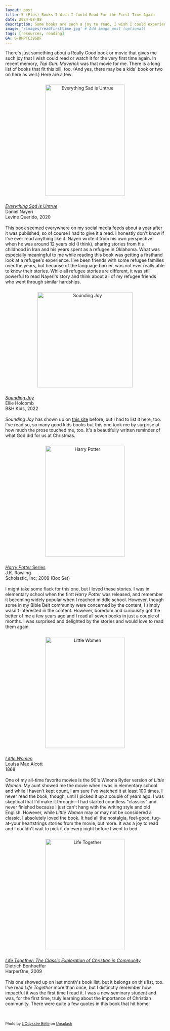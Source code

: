 ```yaml
---
layout: post
title: 5 (Plus) Books I Wish I Could Read For the First Time Again
date: 2024-08-08
description: Some books are such a joy to read, I wish I could experience reading them for the first time all over again.
image: '/images/readfirsttime.jpg' # Add image post (optional)
tags: [resources, reading]
GA: G-DHPTC39GDF
---
```

There's just something about a Really Good book or movie that gives me such joy that I wish could read or watch it for the very first time again. In recent memory, *Top Gun: Maverick* was that movie for me. There is a long list of books that fit this bill, too. (And yes, there may be a kids' book or two on here as well.) Here are a few: 

<p align="center">
<a href="https://amzn.to/3yqBa6V" target="blank"><img src="meredithcook.github.io/images/everythingsad.jpg" alt="Everything Sad is Untrue" style="width:250px;height:350px;padding:10px" align="center"></a><p>
  <a href= "https://amzn.to/3yqBa6V" target= "blank"><i>Everything Sad is Untrue</i></a>
  <br>Daniel Nayeri
  <br>Levine Querido, 2020
  <br>
  <br>This book seemed everywhere on my social media feeds about a year after it was published, so of course I had to give it a read. I honestly don't know if I've ever read anything like it. Nayeri wrote it from his own perspective when he was around 12 years old (I think), sharing stories from his childhood in Iran and his years spent as a refugee in Oklahoma. What was especially meaningful to me while reading this book was getting a firsthand look at a refugee's experience. I've been friends with some refugee families over the years, but because of the language barrier, was not ever really able to know their stories. While all refugee stories are different, it was still powerful to read Nayeri's story and think about all of my refugee friends who went through similar hardships. 
</p>

<p align="center">
<a href="https://amzn.to/4fAEwoB" target="blank"><img src="meredithcook.github.io/images/soundingjoy.jpg" alt="Sounding Joy" style="width:300px;height:300px;padding:10px" align="center"></a><p>
  <a href= "https://amzn.to/4fAEwoB" target= "blank"><i>Sounding Joy</i></a>
  <br>Ellie Holcomb
  <br>B&H Kids, 2022
  <br>
  <br><i>Sounding Joy</i> has shown up on <a href= "https://www.meredithcook.net/favorite-board-books">this site</a> before, but I had to list it here, too. I've read so, so many good kids books but this one took me by surprise at how much the prose touched me, too. It's a beautifully written reminder of what God did for us at Christmas.
</p>

<p align="center">
<a href="https://amzn.to/3MgcEIR" target="blank"><img src="meredithcook.github.io/images/azkaban.jpg" alt="Harry Potter" style="width:250px;height:350px;padding:10px" align="center"></a><p>
  <a href= "https://amzn.to/3MgcEIR" target= "blank"><i>Harry Potter</i> Series</a>
  <br>J.K. Rowling
  <br>Scholastic, Inc; 2009 (Box Set)
  <br>
  <br>I might take some flack for this one, but I loved these stories. I was in elementary school when the first <i>Harry Potter</i> was released, and remember it becoming widely popular when I reached middle school. However, though some in my Bible Belt community were concerned by the content, I simply wasn't interested in the content. However, boredom and curiousity got the better of me a few years ago and I read all seven books in just a couple of months. I was surprised and delighted by the stories and would love to read them again. 
</p>

<p align="center">
<a href="https://amzn.to/3SX7t42" target="blank"><img src="meredithcook.github.io/images/littlewomen.jpg" alt="Little Women" style="width:250px;height:350px;padding:10px" align="center"></a><p>
  <a href= "https://amzn.to/3SX7t42" target= "blank"><i>Little Women</i></a>
  <br>Louisa Mae Alcott
  <br>1868
  <br>
  <br>One of my all-time favorite movies is the 90's Winona Ryder version of <i>Little Women</i>. My aunt showed me the movie when I was in elementary school and while I haven't kept count, I am sure I've watched it at least 100 times. I never read the book, though, until I picked it up a couple of years ago. I was skeptical that I'd make it through—I had started countless "classics" and never finished because I just can't hang with the writing style and old English. However, while <i>Little Women</i> may or may not be considered a classic, I absolutely loved the book. It had all the nostalgia, feel-good, tug-at-your heartstrings stories from the movie, but more. It was a joy to read and I couldn't wait to pick it up every night before I went to bed. 
</p>

<p align="center">
<a href="https://amzn.to/45ZjYl2" target="blank"><img src="meredithcook.github.io/images/lifetogether.jpg" alt="Life Together" style="width:250px;height:350px;padding:10px" align="center"></a><p>
  <a href= "https://amzn.to/45ZjYl2" target= "blank"><i>Life Together: The Classic Exploration of Christian in Community</i></a>
  <br>Dietrich Bonhoeffer
  <br>HarperOne, 2009
  <br>
  <br>This one showed up on last month's book list, but it belongs on this list, too. I've read <i>Life Together</i> more than once, but I distinctly remember how impactful it was the first time I read it. I was a new seminary student and was, for the first time, truly learning about the importance of Christian community. There were quite a few quotes in this book that hit home!
  </p>
<br>
<br>
<sub>Photo by <a href="https://unsplash.com/@lodyssee_belle?utm_content=creditCopyText&utm_medium=referral&utm_source=unsplash">L'Odyssée Belle</a> on <a href="https://unsplash.com/photos/boy-sitting-on-bench-beside-bookshelf-IMtEliM53Lc?utm_content=creditCopyText&utm_medium=referral&utm_source=unsplash">Unsplash</a>
  </sub>
